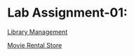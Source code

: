 # Lab Assignment-01:
  [Library Management](https://github.com/RahulO1/Web_Technology_2025/blob/main/Library%20Management.html)
  
  [Movie Rental Store](https://github.com/RahulO1/Web_Technology_2025/blob/main/Movie%20Rental%20Store.html)
